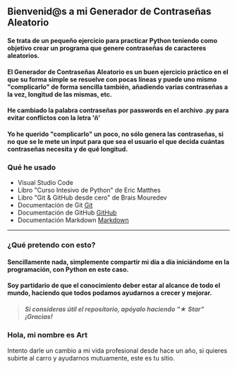## Bienvenid@s a mi Generador de Contraseñas Aleatorio

#### Se trata de un pequeño ejercicio para practicar Python teniendo como objetivo crear un programa que genere contraseñas de caracteres aleatorios.

#### El Generador de Contraseñas Aleatorio es un buen ejercicio práctico en el que su forma simple se resuelve con pocas líneas y puede uno mismo "complicarlo" de forma sencilla también, añadiendo varias contraseñas a la vez, longitud de las mismas, etc.

#### He cambiado la palabra contraseñas por passwords en el archivo .py para evitar conflictos con la letra 'ñ'

#### Yo he querido "complicarlo" un poco, no sólo genera las contraseñas, si no que se le mete un input para que sea el usuario el que decida cuántas contraseñas necesita y de qué longitud.


### Qué he usado

 - Visual Studio Code
 - Libro "Curso Intesivo de Python" de Eric Matthes
 - Libro "Git & GitHub desde cero" de Brais Mouredev
 - Documentación de Git [Git](https://git-scm.com)
 - Documentación de GitHub [GitHub](https://docs.github.com/es)
 - Documentación Markdown [Markdown](https://markdown.es)

-----------------------------
### ¿Qué pretendo con esto?

#### Sencillamente nada, simplemente compartir mi día a día iniciándome en la programación, con Python en este caso. 
#### Soy partidario de que el conocimiento deber estar al alcance de todo el mundo, haciendo que todos podamos ayudarnos a crecer y mejorar.

> ##### Si consideras útil el repositorio, apóyalo haciendo "★ Star" ¡Gracias!

### Hola, mi nombre es Art

Intento darle un cambio a mi vida profesional desde hace un año, si quieres subirte al carro y ayudarnos mutuamente, este es tu sitio.
